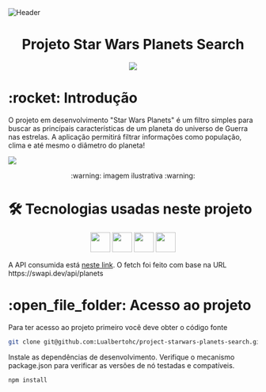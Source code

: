 <div>
<img align="center" alt="Header" src="https://64.media.tumblr.com/bedffd9db1904346323895df5c03fedd/5b2bf8aa2e8676b0-5d/s1280x1920/adfb091650defe944bc0bec9d8ddfe7338021810.gif" />
</div>

<h1 align="center"> Projeto Star Wars Planets Search </h1>

<p align="center">
<img src="http://img.shields.io/static/v1?label=STATUS&message=EM%20DESENVOLVIMENTO&color=GREEN&style=for-the-badge"/>
</p>

<h1> :rocket: Introdução </h1>

<p>
O projeto em desenvolvimento "Star Wars Planets" é um filtro simples para buscar as princípais características de um planeta do universo de Guerra nas estrelas. A aplicação permitirá filtrar informações como população, clima e até mesmo o diâmetro do planeta! 
</p>

<div>
<img src="https://github.com/tryber/sd-024-b-project-starwars-planets-search/raw/master/req-3.gif" />
</div>

<p align="center"> :warning: imagem ilustrativa :warning: </p>

<h1>🛠 Tecnologias usadas neste projeto</h1>

<p align="center">
<img src="https://img.shields.io/badge/javascript-%23323330.svg?style=for-the-badge&logo=javascript&logoColor=%23F7DF1E" height=40/>
<img src="https://img.shields.io/badge/-HTML5-E34F26?style=for-the-badge&logo=HTML5&logoColor=%23F7DF1E" height=40/>
<img src="https://img.shields.io/badge/-CSS3-1572B6?style=for-the-badge&logo=CSS3&logoColor=%23F7DF1E" height=40/>
<img src="https://img.shields.io/badge/react-%2320232a.svg?style=for-the-badge&logo=react&logoColor=%2361DAFB" height=40/>
</p>

<p>A API consumida está <a href="https://swapi.dev/api/planets" target="_blank">neste link</a>. O fetch foi feito com base na URL https://swapi.dev/api/planets</p>

<h1> :open_file_folder: Acesso ao projeto</h1>

<p>
Para ter acesso ao projeto primeiro você deve obter o código fonte
</p>

```sh
git clone git@github.com:Lualbertohc/project-starwars-planets-search.git
```

<p>
Instale as dependências de desenvolvimento. Verifique o mecanismo package.json para verificar as versões de nó testadas e compatíveis.
</p>

```sh
npm install
```


